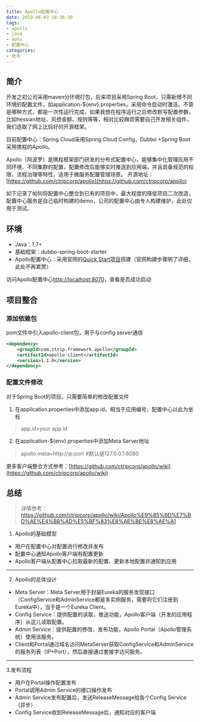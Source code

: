 ```yaml
---
title: Apollo配置中心
date: 2019-06-03 16:36:58
tags:
- apollo
- java
- apns
- 配置中心
categories:
- 技术
---
```




## 简介
开发之初公司采用maven分环境打包，后来项目采用Spring Boot，只需新增不同环境的配置文件，如application-${env}.properties，采用命令启动时激活。不管是哪种方式，都是一次性运行完成，如果我想在程序运行之后修改默写配置参数，比如hessian地址、风控金额、规则等等，相对比较麻烦需要自己开发相关组件，我们选取了网上比较好的开源框架。

目前配置中心：Spring Cloud采用Spring Cloud Config，Dubbo +Spring Boot 采用携程的Apollo。

Apollo（阿波罗）是携程框架部门研发的分布式配置中心，能够集中化管理应用不同环境、不同集群的配置，配置修改后能够实时推送到应用端，并且具备规范的权限、流程治理等特性，适用于微服务配置管理场景。
开源地址：[https://github.com/ctripcorp/apollo](https://github.com/ctripcorp/apollo)

如下记录了如何将配置中心整合到已有的项目中，最大程度的降低项目二次改造，配置中心服务是自己临时构建的demo，公司的配置中心由专人构建维护，此处仅用于测试。

## 环境
- Java：1.7+
- 基础框架：dubbo-spring-boot-starter
- Apollo配置中心：采用官网的[Quick Start项目](https://github.com/ctripcorp/apollo/wiki/Quick-Start)搭建（官网构建步骤明了详细，此处不再累赘）

访问Apollo配置中心[http://localhost:8070](http://localhost:8070/)，查看是否成功启动

## 项目整合

### 添加依赖包
pom文件中引入apollo-client包，用于与config server通信
```xml
<dependency>
	<groupId>com.ctrip.framework.apollo</groupId>
	<artifactId>apollo-client</artifactId>
	<version>1.1.0</version>
</dependency>
```

### 配置文件修改
对于Spring Boot的项目，只需要简单的修改配置文件
1. 在application.properties中添加app.id，相当于应用编号，配置中心以此为坐标
> app.id=your app id 

2. 在application-${env}.properties中添加Meta Server地址
> apollo.meta=http://ip:port #默认是127.0.0.1:8080

更多客户端整合方式参考：[https://github.com/ctripcorp/apollo/wiki](https://github.com/ctripcorp/apollo/wiki)

## 总结
>详情参考：https://github.com/ctripcorp/apollo/wiki/Apollo%E9%85%8D%E7%BD%AE%E4%B8%AD%E5%BF%83%E8%AE%BE%E8%AE%A1

1. Apollo的基础模型
* 用户在配置中心对配置进行修改并发布
* 配置中心通知Apollo客户端有配置更新
* Apollo客户端从配置中心拉取最新的配置、更新本地配置并通知到应用

---

2. Apollo的总体设计
* Meta Server：Meta Server用于封装Eureka的服务发现接口（ConfigService和AdminService都是多实例服务，需要将它们注册到Eureka中），当于是一个Eureka Client。
* Config Service：提供配置的读取，推送功能，Apollo客户端（开发的应用程序）从这儿读取配置。
* Admin Service：提供配置的修改、发布功能，Apollo Portal（Apollo管理系统）使用该服务。
* Client和Portal通过域名访问MetaServer获取ConfigService和AdminService的服务列表（IP+Port），然后直接通过套接字访问服务。

---

3.发布流程
* 用户在Portal操作配置发布
* Portal调用Admin Service的接口操作发布
* Admin Service发布配置后，发送ReleaseMessage给各个Config Service（异步）
* Config Service收到ReleaseMessage后，通知对应的客户端